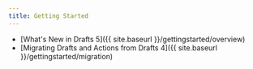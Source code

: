 ```yaml
---
title: Getting Started
---
```



- [What's New in Drafts 5]({{ site.baseurl }}/gettingstarted/overview)
- [Migrating Drafts and Actions from Drafts 4]({{ site.baseurl }}/gettingstarted/migration)
